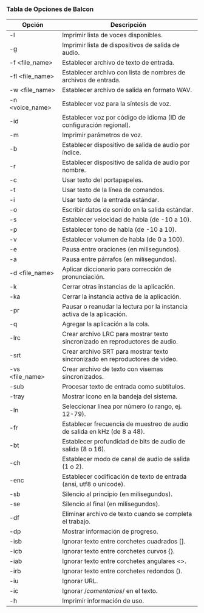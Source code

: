 ### Tabla de Opciones de Balcon

| Opción               | Descripción                                               |
| -------------------- | --------------------------------------------------------- |
| -l                   | Imprimir lista de voces disponibles.                       |
| -g                   | Imprimir lista de dispositivos de salida de audio.         |
| -f <file_name>       | Establecer archivo de texto de entrada.                    |
| -fl <file_name>      | Establecer archivo con lista de nombres de archivos de entrada. |
| -w <file_name>       | Establecer archivo de salida en formato WAV.               |
| -n <voice_name>      | Establecer voz para la síntesis de voz.                    |
| -id <integer>        | Establecer voz por código de idioma (ID de configuración regional). |
| -m                   | Imprimir parámetros de voz.                               |
| -b <integer>         | Establecer dispositivo de salida de audio por índice.      |
| -r <text>            | Establecer dispositivo de salida de audio por nombre.      |
| -c                   | Usar texto del portapapeles.                              |
| -t <text>            | Usar texto de la línea de comandos.                       |
| -i                   | Usar texto de la entrada estándar.                         |
| -o                   | Escribir datos de sonido en la salida estándar.           |
| -s <integer>         | Establecer velocidad de habla (de -10 a 10).              |
| -p <integer>         | Establecer tono de habla (de -10 a 10).                   |
| -v <integer>         | Establecer volumen de habla (de 0 a 100).                |
| -e <integer>         | Pausa entre oraciones (en milisegundos).                  |
| -a <integer>         | Pausa entre párrafos (en milisegundos).                   |
| -d <file_name>       | Aplicar diccionario para corrección de pronunciación.     |
| -k                   | Cerrar otras instancias de la aplicación.                 |
| -ka                  | Cerrar la instancia activa de la aplicación.              |
| -pr                  | Pausar o reanudar la lectura por la instancia activa de la aplicación. |
| -q                   | Agregar la aplicación a la cola.                          |
| -lrc                 | Crear archivo LRC para mostrar texto sincronizado en reproductores de audio. |
| -srt                 | Crear archivo SRT para mostrar texto sincronizado en reproductores de video. |
| -vs <file_name>      | Crear archivo de texto con visemas sincronizados.         |
| -sub                 | Procesar texto de entrada como subtítulos.                |
| -tray                | Mostrar icono en la bandeja del sistema.                  |
| -ln <integer>        | Seleccionar línea por número (o rango, ej. 12-79).        |
| -fr <integer>        | Establecer frecuencia de muestreo de audio de salida en kHz (de 8 a 48). |
| -bt <integer>        | Establecer profundidad de bits de audio de salida (8 o 16). |
| -ch <integer>        | Establecer modo de canal de audio de salida (1 o 2).      |
| -enc <encoding>      | Establecer codificación de texto de entrada (ansi, utf8 o unicode). |
| -sb <integer>        | Silencio al principio (en milisegundos).                  |
| -se <integer>        | Silencio al final (en milisegundos).                      |
| -df                  | Eliminar archivo de texto cuando se completa el trabajo.  |
| -dp                  | Mostrar información de progreso.                          |
| -isb                 | Ignorar texto entre corchetes cuadrados [].              |
| -icb                 | Ignorar texto entre corchetes curvos {}.                 |
| -iab                 | Ignorar texto entre corchetes angulares <>.              |
| -irb                 | Ignorar texto entre corchetes redondos ().               |
| -iu                  | Ignorar URL.                                              |
| -ic                  | Ignorar /*comentarios*/ en el texto.                      |
| -h                   | Imprimir información de uso.                              |
